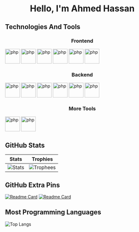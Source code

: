 <h1 align="center">Hello, I'm  Ahmed Hassan</h1>
<div>
<h2 style="text-decoration:none">Technologies And Tools</h2>

<h3 align="center">Frontend</h3>

 
<a width="36" height="36" alt="bootstrap" >
        <img src="https://skillicons.dev/icons?i=bootstrap" width="48" height="48" alt="php" />
</a>


<a width="36" height="36" alt="tailwind" >
        <img src="https://skillicons.dev/icons?i=tailwind" width="48" height="48" alt="php" />

</a>
 

<a width="36" height="36" alt="JavaScript" >
        <img src="https://skillicons.dev/icons?i=javascript" width="48" height="48" alt="php" />

</a>


<a width="36" height="36" alt="redux" >
        <img src="https://skillicons.dev/icons?i=jquery" width="48" height="48" alt="php" />
</a>


<a width="36" height="36" alt="redux" >
        <img src="https://skillicons.dev/icons?i=redux" width="48" height="48" alt="php" />
</a>

<a width="36" height="36" alt="react" >
        <img src="https://skillicons.dev/icons?i=react" width="48" height="48" alt="php" />

</a>
<br>
<a> 
<h3 align="center">Backend</h3>
 
<img src="https://skillicons.dev/icons?i=nodejs" width="48" height="48" alt="php" />
</a>

<a> 
<img src="https://skillicons.dev/icons?i=mongodb" width="48" height="48" alt="php" />
</a>
<a> 
<img src="https://skillicons.dev/icons?i=php" width="48" height="48" alt="php" />
</a>


<a> 
<img src="https://skillicons.dev/icons?i=laravel" width="48" height="48" alt="php" />
</a>


<a> 
<img src="https://skillicons.dev/icons?i=mysql" width="48" height="48" alt="php" />
</a>


<a> 
<img src="https://skillicons.dev/icons?i=python" width="48" height="48" alt="php" />
</a>


<h3 align="center">More Tools</h3>

<a> 
<img src="https://skillicons.dev/icons?i=git" width="48" height="48" alt="php" />
</a>


<a> 
<img src="https://skillicons.dev/icons?i=github" width="48" height="48" alt="php" />
</a>


</div>



## GitHub Stats 
| Stats | Trophies  
| --- | --- |
| ![Stats](https://github-readme-stats.vercel.app/api?username=AHMED1CB&theme=radical&show_icons=true&count_private=true&hide_title=true&bg_color=00000000&border_color=00000000) | ![Trophees](https://github-profile-trophy.vercel.app/?username=AHMED1CB&theme=radical&column=3&no-frame=true&no-bg=true) |



## GitHub Extra Pins
[![Readme Card](https://github-readme-stats.vercel.app/api/pin/?username=AHMED1CB&repo=Realtime-Chat-App&theme=radical)](https://github.com/AHMED1CB/Realtime-Chat-App)
[![Readme Card](https://github-readme-stats.vercel.app/api/pin/?username=AHMED1CB&repo=codelink&theme=radical)](https://github.com/AHMED1CB/codelink)

## Most Programming Languages

![Top Langs](https://github-readme-stats.vercel.app/api/top-langs/?username=AHMED1CB&theme=radical&i=1)
